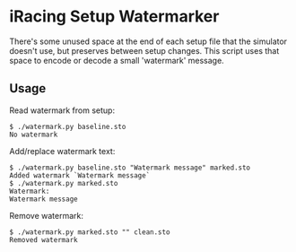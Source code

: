 # iRacing Setup Watermarker

There's some unused space at the end of each setup file that the simulator doesn't use, but preserves between setup changes. This script uses that space to encode or decode a small 'watermark' message.

## Usage

Read watermark from setup:
```
$ ./watermark.py baseline.sto
No watermark
```

Add/replace watermark text:
```
$ ./watermark.py baseline.sto "Watermark message" marked.sto  
Added watermark `Watermark message`  
$ ./watermark.py marked.sto
Watermark:
Watermark message
```

Remove watermark:
```
$ ./watermark.py marked.sto "" clean.sto  
Removed watermark
```
